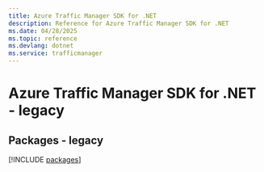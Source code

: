 ```yaml
---
title: Azure Traffic Manager SDK for .NET
description: Reference for Azure Traffic Manager SDK for .NET
ms.date: 04/28/2025
ms.topic: reference
ms.devlang: dotnet
ms.service: trafficmanager
---
```

# Azure Traffic Manager SDK for .NET - legacy
## Packages - legacy
[!INCLUDE [packages](traffic-manager-index.md)]